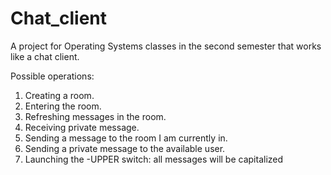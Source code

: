 # Chat_client

A project for Operating Systems classes in the second semester that works like a chat client. 

Possible operations:
1. Creating a room.
2. Entering the room.
3. Refreshing messages in the room.
4. Receiving private message.
5. Sending a message to the room I am currently in.
6. Sending a private message to the available user.
7. Launching the -UPPER switch: all messages will be capitalized 
